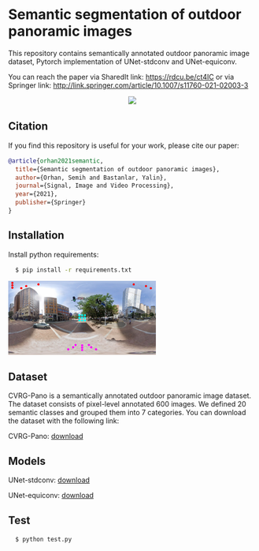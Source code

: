 # Semantic segmentation of outdoor panoramic images
This repository contains semantically annotated outdoor panoramic image dataset, Pytorch implementation of UNet-stdconv and UNet-equiconv.

You can reach the paper via SharedIt link: https://rdcu.be/ct4IC or via Springer link: http://link.springer.com/article/10.1007/s11760-021-02003-3


<p align="center">
<img src='img/pano-img.png' width=900>
</p>

## Citation
If you find this repository is useful for your work, please cite our paper:
```bibtex
@article{orhan2021semantic,
  title={Semantic segmentation of outdoor panoramic images},
  author={Orhan, Semih and Bastanlar, Yalin},
  journal={Signal, Image and Video Processing},
  year={2021},
  publisher={Springer}
}
```

## Installation
Install python requirements:
```bash
  $ pip install -r requirements.txt
```

<img src='img/equiconv.png' width=300>

## Dataset
CVRG-Pano is a semantically annotated outdoor panoramic image dataset. The dataset consists of pixel-level annotated 600 images. We defined 20 semantic classes and grouped them into 7 categories. You can download the dataset with the following link:

CVRG-Pano: [download](https://drive.google.com/drive/folders/1da-KdQfL4615F5quhrW9e4pFFA0hyrKX?usp=sharing)

## Models
UNet-stdconv: [download](https://drive.google.com/drive/folders/1btKLfxY7ZMZ-Oc-wLDyz7GUHMzgGDTn3?usp=sharing)

UNet-equiconv: [download](https://drive.google.com/drive/folders/1EqgKfv_M4Olg7qh1W8H5uQfPLDH0ERvw?usp=sharing)

## Test

```bash
  $ python test.py

```